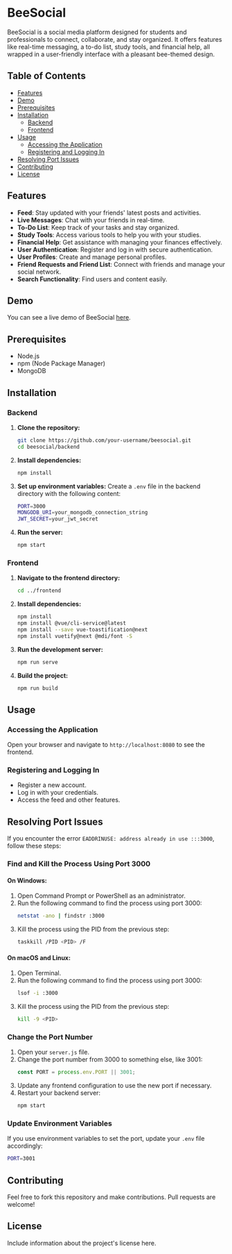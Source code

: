 # BeeSocial

BeeSocial is a social media platform designed for students and professionals to connect, collaborate, and stay organized. It offers features like real-time messaging, a to-do list, study tools, and financial help, all wrapped in a user-friendly interface with a pleasant bee-themed design.

## Table of Contents

- [Features](#features)
- [Demo](#demo)
- [Prerequisites](#prerequisites)
- [Installation](#installation)
  - [Backend](#backend)
  - [Frontend](#frontend)
- [Usage](#usage)
  - [Accessing the Application](#accessing-the-application)
  - [Registering and Logging In](#registering-and-logging-in)
- [Resolving Port Issues](#resolving-port-issues)
- [Contributing](#contributing)
- [License](#license)

## Features

- **Feed**: Stay updated with your friends' latest posts and activities.
- **Live Messages**: Chat with your friends in real-time.
- **To-Do List**: Keep track of your tasks and stay organized.
- **Study Tools**: Access various tools to help you with your studies.
- **Financial Help**: Get assistance with managing your finances effectively.
- **User Authentication**: Register and log in with secure authentication.
- **User Profiles**: Create and manage personal profiles.
- **Friend Requests and Friend List**: Connect with friends and manage your social network.
- **Search Functionality**: Find users and content easily.

## Demo

You can see a live demo of BeeSocial [here](#).

## Prerequisites

- Node.js
- npm (Node Package Manager)
- MongoDB

## Installation

### Backend

1. **Clone the repository:**
    ```bash
    git clone https://github.com/your-username/beesocial.git
    cd beesocial/backend
    ```

2. **Install dependencies:**
    ```bash
    npm install
    ```

3. **Set up environment variables:**
    Create a `.env` file in the backend directory with the following content:
    ```bash
    PORT=3000
    MONGODB_URI=your_mongodb_connection_string
    JWT_SECRET=your_jwt_secret
    ```

4. **Run the server:**
    ```bash
    npm start
    ```

### Frontend

1. **Navigate to the frontend directory:**
    ```bash
    cd ../frontend
    ```

2. **Install dependencies:**
    ```bash
    npm install
    npm install @vue/cli-service@latest
    npm install --save vue-toastification@next
    npm install vuetify@next @mdi/font -S

    ```

3. **Run the development server:**
    ```bash
    npm run serve
    ```

4. **Build the project:**
    ```bash
    npm run build
    ```

## Usage

### Accessing the Application

Open your browser and navigate to `http://localhost:8080` to see the frontend.

### Registering and Logging In

- Register a new account.
- Log in with your credentials.
- Access the feed and other features.

## Resolving Port Issues

If you encounter the error `EADDRINUSE: address already in use :::3000`, follow these steps:

### Find and Kill the Process Using Port 3000

#### On Windows:

1. Open Command Prompt or PowerShell as an administrator.
2. Run the following command to find the process using port 3000:
    ```bash
    netstat -ano | findstr :3000
    ```
3. Kill the process using the PID from the previous step:
    ```bash
    taskkill /PID <PID> /F
    ```

#### On macOS and Linux:

1. Open Terminal.
2. Run the following command to find the process using port 3000:
    ```bash
    lsof -i :3000
    ```
3. Kill the process using the PID from the previous step:
    ```bash
    kill -9 <PID>
    ```

### Change the Port Number

1. Open your `server.js` file.
2. Change the port number from 3000 to something else, like 3001:
    ```js
    const PORT = process.env.PORT || 3001;
    ```
3. Update any frontend configuration to use the new port if necessary.
4. Restart your backend server:
    ```bash
    npm start
    ```

### Update Environment Variables

If you use environment variables to set the port, update your `.env` file accordingly:
```bash
PORT=3001
```
## Contributing
Feel free to fork this repository and make contributions. Pull requests are welcome!

## License
Include information about the project's license here.

